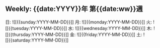## Weekly: {{date:YYYY}}年 第{{date:ww}}週

日: ![[{{sunday:YYYY-MM-DD}}]]
月: ![[{{monday:YYYY-MM-DD}}]]
火: ![[{{tuesday:YYYY-MM-DD}}]]
水: ![[{{wednesday:YYYY-MM-DD}}]]
木: ![[{{thursday:YYYY-MM-DD}}]]
金: ![[{{friday:YYYY-MM-DD}}]]
土: ![[{{saturday:YYYY-MM-DD}}]]
